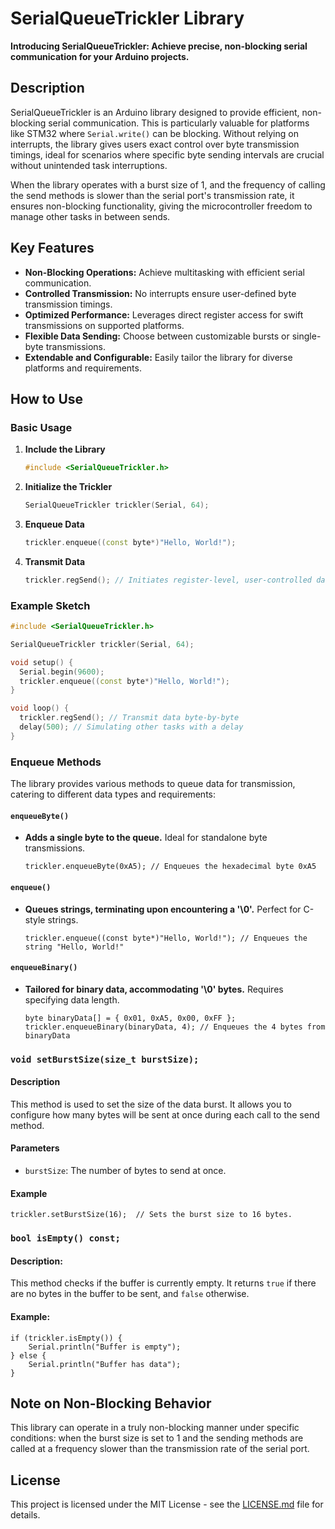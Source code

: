 # SerialQueueTrickler Library

**Introducing SerialQueueTrickler: Achieve precise, non-blocking serial communication for your Arduino projects.**

## Description

SerialQueueTrickler is an Arduino library designed to provide efficient, non-blocking serial communication. This is particularly valuable for platforms like STM32 where `Serial.write()` can be blocking. Without relying on interrupts, the library gives users exact control over byte transmission timings, ideal for scenarios where specific byte sending intervals are crucial without unintended task interruptions.

When the library operates with a burst size of 1, and the frequency of calling the send methods is slower than the serial port's transmission rate, it ensures non-blocking functionality, giving the microcontroller freedom to manage other tasks in between sends.

## Key Features

- **Non-Blocking Operations:** Achieve multitasking with efficient serial communication.
- **Controlled Transmission:** No interrupts ensure user-defined byte transmission timings.
- **Optimized Performance:** Leverages direct register access for swift transmissions on supported platforms.
- **Flexible Data Sending:** Choose between customizable bursts or single-byte transmissions.
- **Extendable and Configurable:** Easily tailor the library for diverse platforms and requirements.

## How to Use

### Basic Usage

1. **Include the Library**
    ```cpp
    #include <SerialQueueTrickler.h>
    ```

2. **Initialize the Trickler**
    ```cpp
    SerialQueueTrickler trickler(Serial, 64);
    ```

3. **Enqueue Data**
    ```cpp
    trickler.enqueue((const byte*)"Hello, World!");
    ```

4. **Transmit Data**
    ```cpp
    trickler.regSend(); // Initiates register-level, user-controlled data transmission.
    ```

### Example Sketch
```cpp
#include <SerialQueueTrickler.h>

SerialQueueTrickler trickler(Serial, 64);

void setup() {
  Serial.begin(9600);
  trickler.enqueue((const byte*)"Hello, World!");
}

void loop() {
  trickler.regSend(); // Transmit data byte-by-byte
  delay(500); // Simulating other tasks with a delay
}

```

### Enqueue Methods

The library provides various methods to queue data for transmission, catering to different data types and requirements:

#### `enqueueByte()`
- **Adds a single byte to the queue.** Ideal for standalone byte transmissions.
    ```
    trickler.enqueueByte(0xA5); // Enqueues the hexadecimal byte 0xA5
    ```

#### `enqueue()`
- **Queues strings, terminating upon encountering a '\0'.** Perfect for C-style strings.
    ```
    trickler.enqueue((const byte*)"Hello, World!"); // Enqueues the string "Hello, World!"
    ```

#### `enqueueBinary()`
- **Tailored for binary data, accommodating '\0' bytes.** Requires specifying data length.
    ```
    byte binaryData[] = { 0x01, 0xA5, 0x00, 0xFF };
    trickler.enqueueBinary(binaryData, 4); // Enqueues the 4 bytes from binaryData
    ```


### `void setBurstSize(size_t burstSize);`

#### Description
This method is used to set the size of the data burst. It allows you to configure how many bytes will be sent at once during each call to the send method.

#### Parameters
- `burstSize`: The number of bytes to send at once.

#### Example
```
trickler.setBurstSize(16);  // Sets the burst size to 16 bytes.
```

### `bool isEmpty() const;`

#### Description:
This method checks if the buffer is currently empty. It returns `true` if there are no bytes in the buffer to be sent, and `false` otherwise.

#### Example:
```
if (trickler.isEmpty()) {
    Serial.println("Buffer is empty");
} else {
    Serial.println("Buffer has data");
}
```

## Note on Non-Blocking Behavior

This library can operate in a truly non-blocking manner under specific conditions: when the burst size is set to 1 and the sending methods are called at a frequency slower than the transmission rate of the serial port.

## License

This project is licensed under the MIT License - see the [LICENSE.md](LICENSE.md) file for details.
